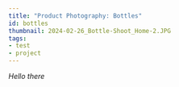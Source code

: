 ```yaml
---
title: "Product Photography: Bottles" 
id: bottles
thumbnail: 2024-02-26_Bottle-Shoot_Home-2.JPG
tags:
- test
- project
---
```


_Hello there_